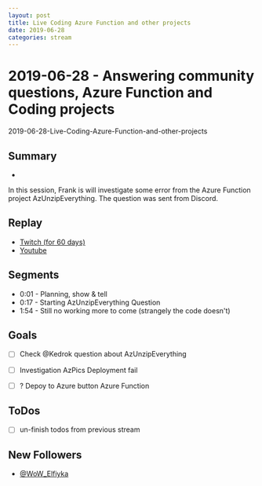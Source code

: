 ```yaml
---
layout: post
title: Live Coding Azure Function and other projects
date: 2019-06-28
categories: stream
---
```



# 2019-06-28 - Answering community questions, Azure Function and Coding projects

2019-06-28-Live-Coding-Azure-Function-and-other-projects

## Summary
-

In this session, Frank is will investigate some error from the Azure Function project AzUnzipEverything. The question was sent from Discord.

## Replay


- [Twitch (for 60 days)](https://www.twitch.tv/videos/445408247)
- [Youtube](https://www.youtube.com/watch?v=8A4x02wW7Vw)


Segments
--------

- 0:01 - Planning, show & tell
- 0:17 - Starting AzUnzipEverything Question
- 1:54 - Still no working more to come (strangely the code doesn't)


Goals
-----

- [ ] Check @Kedrok question about AzUnzipEverything
- [ ] Investigation AzPics Deployment fail
- [ ] ? Depoy to Azure button Azure Function


ToDos
-----
- [ ] un-finish todos from previous stream


New Followers
-------------

- [@WoW_Elfiyka](https://www.twitch.tv/WoW_Elfiyka)



